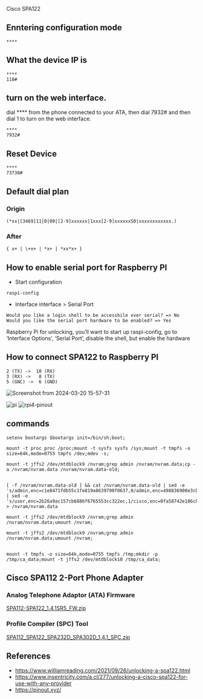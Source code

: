 Cisco SPA122

## Enntering configuration mode
```
****
```

## What the device IP is
```
****
110#
```

## turn on the web interface.
dial **** from the phone connected to your ATA,
then dial 7932#
and then dial 1 to turn on the web interface.
```
****
7932#
```


## Reset Device
```
****
73738#
```


## Default dial plan
### Origin
```
(*xx|[3469]11|0|00|[2-9]xxxxxx|1xxx[2-9]xxxxxxS0|xxxxxxxxxxxx.)
```
### After
```
{ x+ | \+x+ | *x+ | *xx*x+ }
```

## How to enable serial port for Raspberry PI

- Start configuration
```
raspi-config
```
- Interface interface > Serial Port
```
Would you like a login shell to be accessbile over serial? => No
Would you like the serial port hardware to be enabled? => Yes
```


Raspberry Pi for unlocking, you’ll want to start up raspi-config, go to ‘Interface Options’, ‘Serial Port’, disable the shell, but enable the hardware


## How to connect SPA122 to Raspberry PI

```
2 (TX) ->  10 (RX)
3 (RX) ->   8 (TX)
5 (GNC) ->  6 (GND)
```

![Screenshot from 2024-03-20 15-57-31](https://github.com/tangoslee/notes/assets/42908571/ed07bad6-6874-4fb0-862c-78404fe7f56a)

![pi](https://github.com/tangoslee/notes/assets/42908571/f975d3c6-b7e0-4951-b9b1-07addc479002)
![rpi4-pinout](https://github.com/tangoslee/notes/assets/42908571/08dc5d58-c378-4987-804a-b0b49093cc2f)

## commands
```
setenv bootargs $bootargs init=/bin/sh;boot;

mount -t proc proc /proc;mount -t sysfs sysfs /sys;mount -t tmpfs -o size=64k,mode=0755 tmpfs /dev;mdev -s;

mount -t jffs2 /dev/mtdblock9 /nvram;grep admin /nvram/nvram.data;cp -a /nvram/nvram.data /nvram/nvram.data-old;


[ -f /nvram/nvram.data-old ] && cat /nvram/nvram.data-old | sed -e 's/admin,enc=c1e8471fdb55c1fe819a8639790f0637,0/admin,enc=498836900e3cb4d343b96f3f1c578f4a,0/' | sed -e 's/user,enc=2b26a9ac157cb6886f6765553cc322ec,1/cisco,enc=0fa58742e186c8e5ce52ba133f8714cb,1/' > /nvram/nvram.data

mount -t jffs2 /dev/mtdblock9 /nvram;grep admin /nvram/nvram.data;umount /nvram;

mount -t jffs2 /dev/mtdblock9 /nvram;grep admin /nvram/nvram.data;umount /nvram;


mount -t tmpfs -o size=64k,mode=0755 tmpfs /tmp;mkdir -p /tmp/ca_data;mount -t jffs2 /dev/mtdblock10 /tmp/ca_data;

```


## Cisco SPA112 2-Port Phone Adapter
### Analog Telephone Adaptor (ATA) Firmware

[SPA112-SPA122_1.4.1SR5_FW.zip](https://github.com/tangoslee/notes/files/14553149/SPA112-SPA122_1.4.1SR5_FW.zip)

### Profile Compiler (SPC) Tool
[SPA112_SPA122_SPA232D_SPA302D_1.4.1_SPC.zip](https://github.com/tangoslee/notes/files/14553151/SPA112_SPA122_SPA232D_SPA302D_1.4.1_SPC.zip)


## References

- https://www.williamreading.com/2021/09/26/unlocking-a-spa122.html
- https://www.insentricity.com/a.cl/277/unlocking-a-cisco-spa122-for-use-with-any-provider
- https://pinout.xyz/
